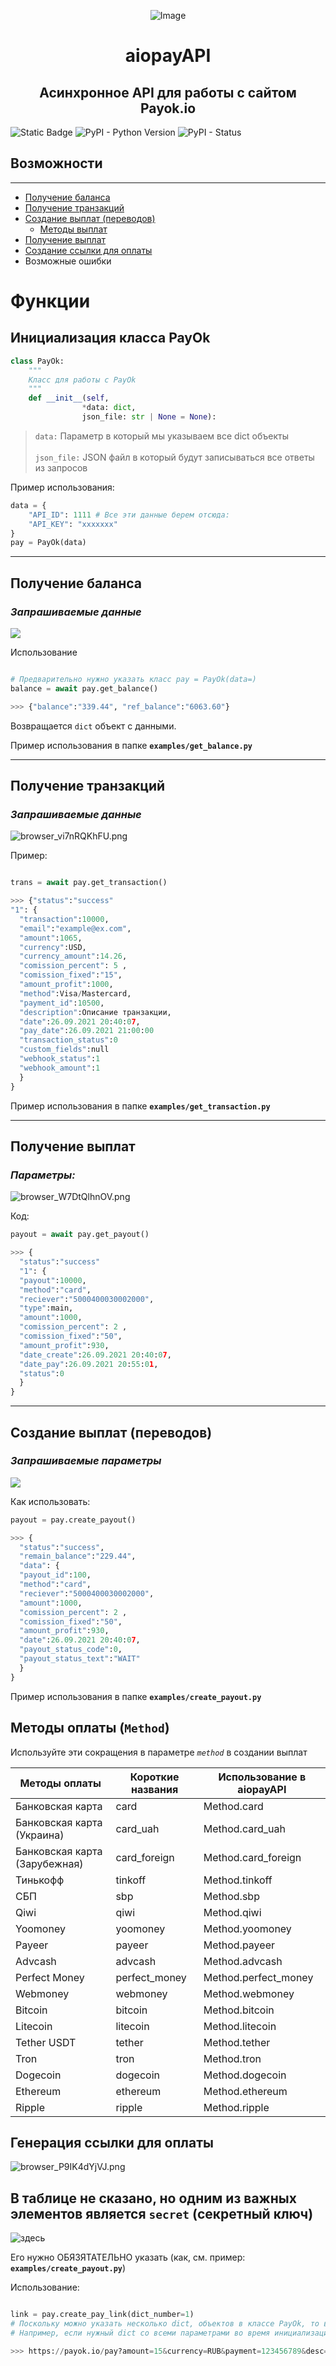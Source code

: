 
<p align="center">
  <img src="https://ic.wampi.ru/2023/10/04/LOGO.png" alt="Image"/>
</p>


<h1 align='center'><b> aiopayAPI </b>
<h2 align="center"> Асинхронное API для работы с сайтом Payok.io</h2></h1>


![Static Badge](https://img.shields.io/badge/author-xllebbSQ-blue) ![PyPI - Python Version](https://img.shields.io/pypi/pyversions/aiopayAPI) ![PyPI - Status](https://img.shields.io/pypi/status/aiopayAPI)

 

## Возможности
--------
- [Получение баланса](#получение-баланса)
- [Получение транзакций](#получение-транзакций)
- [Создание выплат (переводов)](#создание-выплат-переводов)
  - [Методы выплат](#методы-оплаты-method)
- [Получение выплат](#получение-выплат)
- [Создание ссылки для оплаты](#генерация-ссылки-для-оплаты)
- Возможные ошибки


# **Функции**
## Инициализация класса PayOk
```python
class PayOk:
    """
    Класс для работы с PayOk
    """
    def __init__(self, 
                *data: dict, 
                json_file: str | None = None):
```
>`data:` Параметр в который мы указываем все dict объекты \
\
`json_file:` JSON файл в который будут записываться все ответы из запросов

Пример использования:
```python
data = {
    "API_ID": 1111 # Все эти данные берем отсюда: 
    "API_KEY": "xxxxxxx"
}
pay = PayOk(data)
```
---

## Получение баланса
### *Запрашиваемые данные*

<img src="https://ic.wampi.ru/2023/10/04/browser_ibkMt3FSHn.png" at="browser_ibkMt3FSHn.png" border="0" />

Использование
```python

# Предварительно нужно указать класс pay = PayOk(data=)
balance = await pay.get_balance()

>>> {"balance":"339.44", "ref_balance":"6063.60"}
```
Возвращается `dict` объект с данными.

Пример использования в папке **`examples/get_balance.py`**

---
## Получение транзакций
### *Запрашиваемые данные*
<img src="https://ic.wampi.ru/2023/10/04/browser_vi7nRQKhFU.png" alt="browser_vi7nRQKhFU.png" border="0" />


Пример:

```python

trans = await pay.get_transaction()

>>> {"status":"success"
"1": {
  "transaction":10000,
  "email":"example@ex.com",
  "amount":1065,
  "currency":USD,
  "currency_amount":14.26,
  "comission_percent": 5 ,
  "comission_fixed":"15",
  "amount_profit":1000,
  "method":Visa/Mastercard,
  "payment_id":10500,
  "description":Описание транзакции,
  "date":26.09.2021 20:40:07,
  "pay_date":26.09.2021 21:00:00
  "transaction_status":0
  "custom_fields":null
  "webhook_status":1
  "webhook_amount":1
  }
}
```

Пример использования в папке **`examples/get_transaction.py`**

---
## Получение выплат
### *Параметры:*

<img src="https://im.wampi.ru/2023/10/04/browser_W7DtQlhnOV.png" alt="browser_W7DtQlhnOV.png" border="0" />

Код:
```python
payout = await pay.get_payout()

>>> {
  "status":"success"
  "1": {
  "payout":10000,
  "method":"card",
  "reciever":"5000400030002000",
  "type":main,
  "amount":1000,
  "comission_percent": 2 ,
  "comission_fixed":"50",
  "amount_profit":930,
  "date_create":26.09.2021 20:40:07,
  "date_pay":26.09.2021 20:55:01,
  "status":0
  }
}
```
---
## Создание выплат (переводов)
### *Запрашиваемые параметры*

<img src="https://i.imgur.com/FDalqyW.png"> 


Как использовать:

```python
payout = pay.create_payout()

>>> {
  "status":"success",
  "remain_balance":"229.44",
  "data": {
  "payout_id":100,
  "method":"card",
  "reciever":"5000400030002000",
  "amount":1000,
  "comission_percent": 2 ,
  "comission_fixed":"50",
  "amount_profit":930,
  "date":26.09.2021 20:40:07,
  "payout_status_code":0,
  "payout_status_text":"WAIT"
  }
}
```
Пример использования в папке **`examples/create_payout.py`**

## Методы оплаты (`Method`)
Используйте эти сокращения в параметре *`method`* в создании выплат

Методы оплаты | Короткие названия | Использование в aiopayAPI
--- | --- | ---
Банковская карта | card | Method.card
Банковская карта (Украина) | card_uah | Method.card_uah
Банковская карта (Зарубежная) | card_foreign | Method.card_foreign
Тинькофф | tinkoff | Method.tinkoff
СБП | sbp | Method.sbp
Qiwi | qiwi | Method.qiwi
Yoomoney | yoomoney | Method.yoomoney
Payeer | payeer | Method.payeer
Advcash | advcash | Method.advcash
Perfect Money | perfect_money | Method.perfect_money
Webmoney | webmoney | Method.webmoney
Bitcoin | bitcoin | Method.bitcoin
Litecoin | litecoin | Method.litecoin
Tether USDT | tether | Method.tether
Tron | tron | Method.tron
Dogecoin | dogecoin | Method.dogecoin
Ethereum | ethereum | Method.ethereum
Ripple | ripple | Method.ripple

## Генерация ссылки для оплаты
<img src="https://im.wampi.ru/2023/10/04/browser_P9IK4dYjVJ.png" alt="browser_P9IK4dYjVJ.png" border="0" />

## В таблице не сказано, но одним из важных элементов является `secret` (секретный ключ) 
![здесь](https://i.imgur.com/RCGqaJ7.png)

Его нужно ОБЯЗЯТАТЕЛЬНО указать (как, см. пример: **`examples/create_payout.py`**) 

Использование:
```python

link = pay.create_pay_link(dict_number=1) 
# Поскольку можно указать несколько dict, объектов в классе PayOk, то в параметре dict_number указываем номер переменной `data`.
# Например, если нужный dict со всеми параметрами во время инициализации класса PayOk(data1, data2) стоит на втором месте (data2), то в функции ставим цифру 2

>>> https://payok.io/pay?amount=15&currency=RUB&payment=123456789&desc=test&shop=6335&method=cd&sign=ec5b7c446ce43d32c0afc79d31cc4686
```